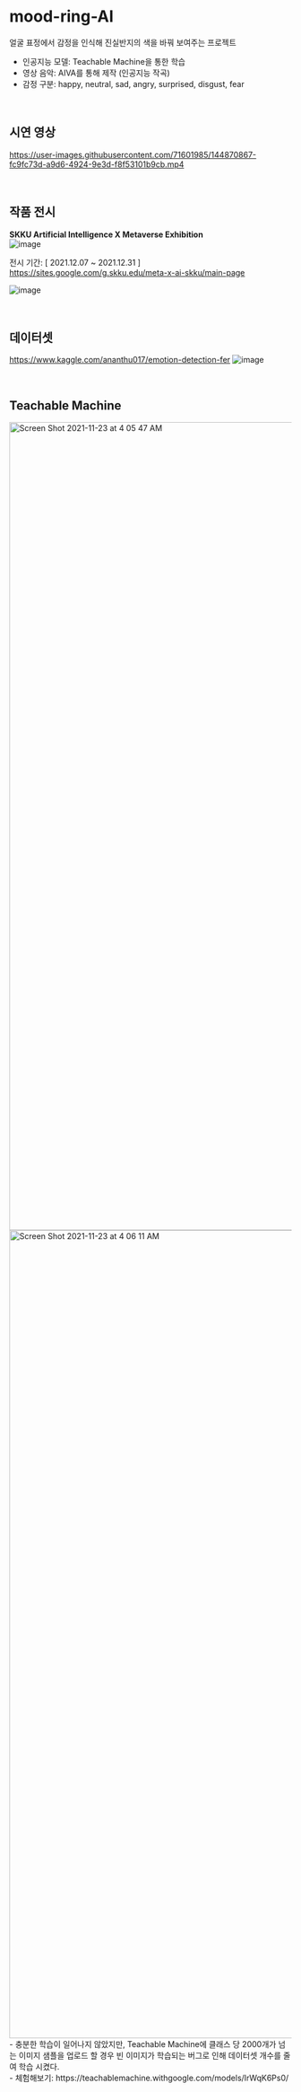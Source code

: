 # mood-ring-AI

얼굴 표정에서 감정을 인식해 진실반지의 색을 바꿔 보여주는 프로젝트
- 인공지능 모델: Teachable Machine을 통한 학습
- 영상 음악: AIVA를 통해 제작 (인공지능 작곡)
- 감정 구분: happy, neutral, sad, angry, surprised, disgust, fear


<br/>

## 시연 영상
https://user-images.githubusercontent.com/71601985/144870867-fc9fc73d-a9d6-4924-9e3d-f8f53101b9cb.mp4

<br/>

## 작품 전시 <br>
**SKKU Artificial Intelligence X Metaverse Exhibition** <br/>
![image](https://user-images.githubusercontent.com/71601985/144872086-53eea111-bbb7-4a71-854a-173c6b5707ea.png)

전시 기간: [ 2021.12.07 ~ 2021.12.31 ] <br/>
https://sites.google.com/g.skku.edu/meta-x-ai-skku/main-page

![image](https://user-images.githubusercontent.com/71601985/144872690-eb7d6591-2be1-4231-8be5-ee111afbb8bd.png)


<br/>

## 데이터셋
https://www.kaggle.com/ananthu017/emotion-detection-fer
![image](https://user-images.githubusercontent.com/71601985/144874366-e44770d3-811e-43e6-9214-aff08d268a7b.png)

<br/>

## Teachable Machine
<img width="1440" alt="Screen Shot 2021-11-23 at 4 05 47 AM" src="https://user-images.githubusercontent.com/71601985/144871026-57565f3c-4c5b-4b47-a81d-195aff6b2dac.png">
<img width="1440" alt="Screen Shot 2021-11-23 at 4 06 11 AM" src="https://user-images.githubusercontent.com/71601985/144871051-1d293b94-4c9c-497f-b3e3-6e920aa28f06.png">
- 충분한 학습이 일어나지 않았지만, Teachable Machine에 클래스 당 2000개가 넘는 이미지 샘플을 업로드 할 경우 빈 이미지가 학습되는 버그로 인해 데이터셋 개수를 줄여 학습 시켰다. <br/>
- 체험해보기: https://teachablemachine.withgoogle.com/models/IrWqK6Ps0/
